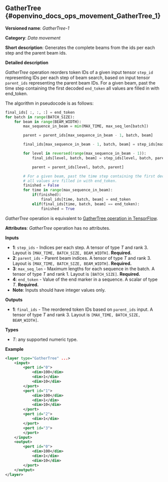 ## GatherTree <a name="GatherTree"></a> {#openvino_docs_ops_movement_GatherTree_1}

**Versioned name**: *GatherTree-1*

**Category**: *Data movement*

**Short description**: Generates the complete beams from the ids per each step and the parent beam ids.

**Detailed description**

*GatherTree* operation reorders token IDs of a given input tensor `step_id` representing IDs per each step of beam search, based on input tensor `parent_ids` representing the parent beam IDs. For a given beam, past the time step containing the first decoded `end_token` all values are filled in with end_token.

The algorithm in pseudocode is as follows:

```python
final_ids[ :, :, :] = end_token
for batch in range(BATCH_SIZE):
    for beam in range(BEAM_WIDTH):
        max_sequence_in_beam = min(MAX_TIME, max_seq_len[batch])

        parent = parent_ids[max_sequence_in_beam - 1, batch, beam]

        final_ids[max_sequence_in_beam - 1, batch, beam] = step_ids[max_sequence_in_beam - 1, batch, beam]

        for level in reversed(range(max_sequence_in_beam - 1)):
            final_ids[level, batch, beam] = step_ids[level, batch, parent]

            parent = parent_ids[level, batch, parent]

        # For a given beam, past the time step containing the first decoded end_token
        # all values are filled in with end_token.
        finished = False
        for time in range(max_sequence_in_beam):
            if(finished):
                final_ids[time, batch, beam] = end_token
            elif(final_ids[time, batch, beam] == end_token):
                finished = True
```

*GatherTree* operation is equivalent to [GatherTree operation in TensorFlow](https://www.tensorflow.org/addons/api_docs/python/tfa/seq2seq/gather_tree).

**Attributes**: *GatherTree* operation has no attributes.

**Inputs**

* **1**:  `step_ids` - Indices per each step. A tensor of type *T* and rank 3. Layout is `[MAX_TIME, BATCH_SIZE, BEAM_WIDTH]`. **Required.**
* **2**:  `parent_ids` - Parent beam indices. A tensor of type *T* and rank 3. Layout is `[MAX_TIME, BATCH_SIZE, BEAM_WIDTH]`. **Required.**
* **3**:  `max_seq_len` - Maximum lengths for each sequence in the batch. A tensor of type *T* and rank 1. Layout is `[BATCH_SIZE]`. **Required.**
* **4**:  `end_token` - Value of the end marker in a sequence. A scalar of type *T*. **Required.**
* **Note**: Inputs should have integer values only.

**Outputs**

* **1**: `final_ids` - The reordered token IDs based on `parent_ids` input. A tensor of type *T* and rank 3. Layout is `[MAX_TIME, BATCH_SIZE, BEAM_WIDTH]`.

**Types**

* *T*: any supported numeric type.

**Example**

```xml
<layer type="GatherTree" ...>
    <input>
        <port id="0">
            <dim>100</dim>
            <dim>1</dim>
            <dim>10</dim>
        </port>
        <port id="1">
            <dim>100</dim>
            <dim>1</dim>
            <dim>10</dim>
        </port>
        <port id="2">
            <dim>1</dim>
        </port>
        <port id="3">
        </port>
    </input>
    <output>
        <port id="0">
            <dim>100</dim>
            <dim>1</dim>
            <dim>10</dim>
        </port>
    </output>
</layer>
```
